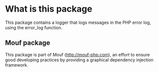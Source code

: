 What is this package
====================

This package contains a logger that logs messages in the PHP error log, using the error_log function.

Mouf package
------------

This package is part of Mouf (http://mouf-php.com), an effort to ensure good developing practices by providing a graphical dependency injection framework.
